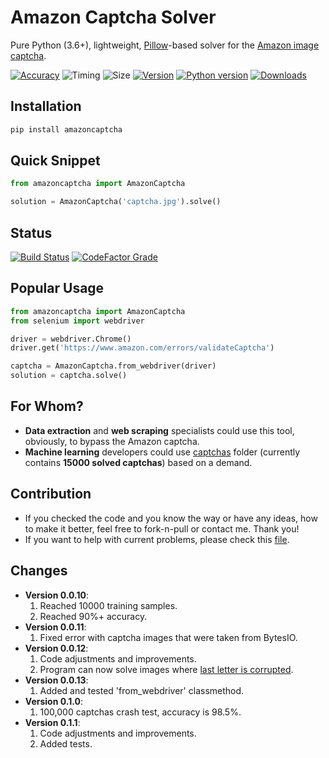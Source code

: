# Amazon Captcha Solver
Pure Python (3.6+), lightweight, [Pillow](https://github.com/python-pillow/Pillow)-based solver for the [Amazon image captcha](https://www.amazon.com/errors/validateCaptcha).

[![Accuracy](https://img.shields.io/badge/accuracy-98.5%25-success)](https://github.com/a-maliarov/amazon-captcha-solver/blob/master/accuracy.log)
![Timing](https://img.shields.io/badge/execution%20time-0.22s-success)
![Size](https://img.shields.io/badge/wheel%20size-1%20MB-informational)
[![Version](https://img.shields.io/pypi/v/amazoncaptcha?color=informational)](https://pypi.org/project/amazoncaptcha/)
[![Python version](https://img.shields.io/pypi/pyversions/amazoncaptcha)](https://pypi.org/project/amazoncaptcha/)
[![Downloads](https://img.shields.io/pypi/dm/amazoncaptcha?color=success)](https://pypi.org/project/amazoncaptcha/)

## Installation
```bash
pip install amazoncaptcha
```

## Quick Snippet
```python
from amazoncaptcha import AmazonCaptcha

solution = AmazonCaptcha('captcha.jpg').solve()
```

## Status
[![Build Status](https://travis-ci.com/a-maliarov/amazon-captcha-solver.svg?branch=master)](https://travis-ci.com/a-maliarov/amazon-captcha-solver)
[![CodeFactor Grade](https://img.shields.io/codefactor/grade/github/a-maliarov/amazon-captcha-solver/master)](https://www.codefactor.io/repository/github/a-maliarov/amazon-captcha-solver/overview/master)

## Popular Usage
```python
from amazoncaptcha import AmazonCaptcha
from selenium import webdriver

driver = webdriver.Chrome()
driver.get('https://www.amazon.com/errors/validateCaptcha')

captcha = AmazonCaptcha.from_webdriver(driver)
solution = captcha.solve()
```

## For Whom?
+ **Data extraction** and **web scraping** specialists could use this tool, obviously, to bypass the Amazon captcha.
+ **Machine learning** developers could use [captchas](https://github.com/a-maliarov/amazon-captcha-solver/tree/master/captchas) folder (currently contains **15000 solved captchas**) based on a demand.

## Contribution
+ If you checked the code and you know the way or have any ideas, how to make it better, feel free to fork-n-pull or contact me. Thank you!
+ If you want to help with current problems, please check this [file](https://github.com/a-maliarov/amazon-captcha-solver/blob/master/errors/HELPME.md).

## Changes
+ **Version 0.0.10**:
  1. Reached 10000 training samples.
  2. Reached 90%+ accuracy.
+ **Version 0.0.11**:
  1. Fixed error with captcha images that were taken from BytesIO.
+ **Version 0.0.12**:
  1. Code adjustments and improvements.
  2. Program can now solve images where [last letter is corrupted](https://github.com/a-maliarov/amazon-captcha-solver/blob/master/errors/solved/corrupted-image-recognition.png).
+ **Version 0.0.13**:
  1. Added and tested 'from_webdriver' classmethod.
+ **Version 0.1.0**:
  1. 100,000 captchas crash test, accuracy is 98.5%.
+ **Version 0.1.1**:
  1. Code adjustments and improvements.
  2. Added tests.
